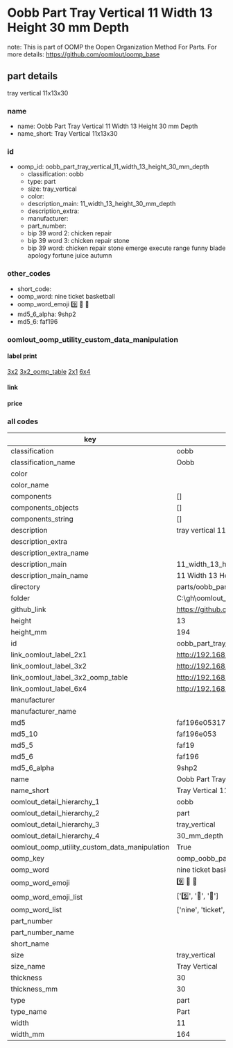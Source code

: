 # Oobb Part Tray Vertical 11 Width 13 Height 30 mm Depth  

note: This is part of OOMP the Oopen Organization Method For Parts. For more details: https://github.com/oomlout/oomp_base

##  part details
  



tray vertical 11x13x30



### name
* name: Oobb Part Tray Vertical 11 Width 13 Height 30 mm Depth
* name_short: Tray Vertical 11x13x30 
### id
* oomp_id: oobb_part_tray_vertical_11_width_13_height_30_mm_depth
  * classification: oobb
  * type: part
  * size: tray_vertical
  * color: 
  * description_main: 11_width_13_height_30_mm_depth
  * description_extra: 
  * manufacturer: 
  * part_number: 
  * bip 39 word 2: chicken repair
  * bip 39 word 3: chicken repair stone
  * bip 39 word: chicken repair stone emerge execute range funny blade apology fortune juice autumn

### other_codes
* short_code: 
* oomp_word: nine ticket basketball
* oomp_word_emoji :nine: :ticket: :basketball:
* md5_6_alpha: 9shp2
* md5_6: faf196






### oomlout_oomp_utility_custom_data_manipulation
#### label print
[3x2](http://192.168.1.245:1112/?label=oomp%209shp2)
[3x2_oomp_table](http://192.168.1.108:1112/?label=oomp%209shp2)
[2x1](http://192.168.1.242:1112/?label=oomp%209shp2)
[6x4](http://192.168.1.55:1112/?label=oomp%209shp2)    

#### link

                              

#### price







### all codes 
| key | value |  
| --- | --- |  
| classification | oobb |  
| classification_name | Oobb |  
| color |  |  
| color_name |  |  
| components | [] |  
| components_objects | [] |  
| components_string | [] |  
| description | tray vertical 11x13x30 |  
| description_extra |  |  
| description_extra_name |  |  
| description_main | 11_width_13_height_30_mm_depth |  
| description_main_name | 11 Width 13 Height 30 mm Depth |  
| directory | parts/oobb_part_tray_vertical_11_width_13_height_30_mm_depth |  
| folder | C:\gh\oomlout_oobb_version_4_generated_parts\parts\oobb_part_tray_vertical_11_width_13_height_30_mm_depth |  
| github_link | https://github.com/oomlout/oomlout_oomp_part_src/tree/main/parts/oobb_part_tray_vertical_11_width_13_height_30_mm_depth |  
| height | 13 |  
| height_mm | 194 |  
| id | oobb_part_tray_vertical_11_width_13_height_30_mm_depth |  
| link_oomlout_label_2x1 | http://192.168.1.242:1112/?label=oomp%209shp2 |  
| link_oomlout_label_3x2 | http://192.168.1.245:1112/?label=oomp%209shp2 |  
| link_oomlout_label_3x2_oomp_table | http://192.168.1.108:1112/?label=oomp%209shp2 |  
| link_oomlout_label_6x4 | http://192.168.1.55:1112/?label=oomp%209shp2 |  
| manufacturer |  |  
| manufacturer_name |  |  
| md5 | faf196e053170bc6c727948bacada13d |  
| md5_10 | faf196e053 |  
| md5_5 | faf19 |  
| md5_6 | faf196 |  
| md5_6_alpha | 9shp2 |  
| name | Oobb Part Tray Vertical 11 Width 13 Height 30 mm Depth |  
| name_short | Tray Vertical 11x13x30  |  
| oomlout_detail_hierarchy_1 | oobb |  
| oomlout_detail_hierarchy_2 | part |  
| oomlout_detail_hierarchy_3 | tray_vertical |  
| oomlout_detail_hierarchy_4 | 30_mm_depth |  
| oomlout_oomp_utility_custom_data_manipulation | True |  
| oomp_key | oomp_oobb_part_tray_vertical_11_width_13_height_30_mm_depth |  
| oomp_word | nine ticket basketball |  
| oomp_word_emoji | :nine: :ticket: :basketball: |  
| oomp_word_emoji_list | [':nine:', ':ticket:', ':basketball:'] |  
| oomp_word_list | ['nine', 'ticket', 'basketball'] |  
| part_number |  |  
| part_number_name |  |  
| short_name |  |  
| size | tray_vertical |  
| size_name | Tray Vertical |  
| thickness | 30 |  
| thickness_mm | 30 |  
| type | part |  
| type_name | Part |  
| width | 11 |  
| width_mm | 164 |  
